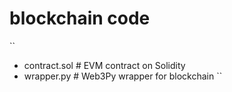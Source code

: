 # blockchain code
``
- contract.sol  # EVM contract on Solidity
- wrapper.py # Web3Py wrapper for blockchain
``